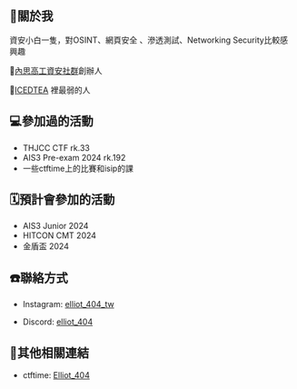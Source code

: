 ## 🤡關於我
資安小白一隻，對OSINT、網頁安全 
、滲透測試、Networking Security比較感興趣

🏫[內思高工資安社群](https://www.instagram.com/savs_hacker/)創辦人

🚩[ICEDTEA](https://ctftime.org/team/303514) 裡最弱的人

## 💻參加過的活動
- THJCC CTF rk.33
- AIS3 Pre-exam 2024 rk.192
- 一些ctftime上的比賽和isip的課

## 🗓預計會參加的活動
- AIS3 Junior 2024
- HITCON CMT 2024
- 金盾盃 2024

## ☎️聯絡方式
- Instagram: [elliot_404_tw](https://www.instagram.com/elliot_404_tw/)

- Discord: [elliot_404](https://discord.com/users/628939416693506049)

## 🔗其他相關連結
- ctftime: [Elliot_404](https://ctftime.org/user/191615)
